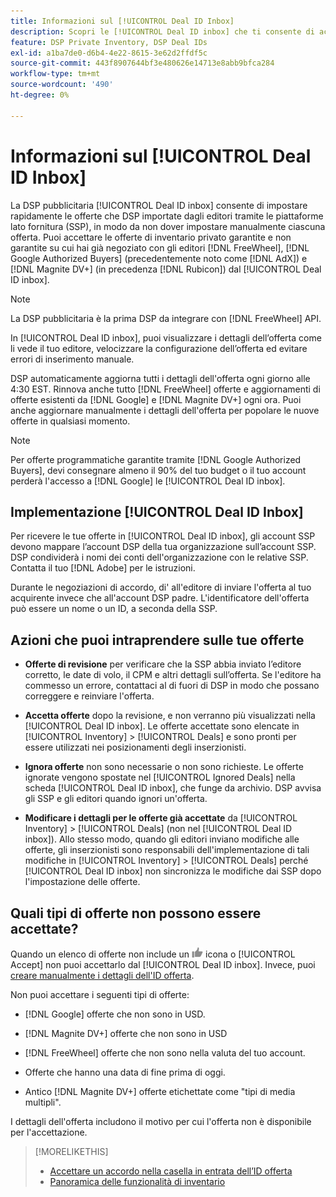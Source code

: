 ```yaml
---
title: Informazioni sul [!UICONTROL Deal ID Inbox]
description: Scopri le [!UICONTROL Deal ID inbox] che ti consente di accettare offerte private già negoziate con gli editori su [!DNL FreeWheel], [!DNL Google Authorized Buyers] (precedentemente noto come [!DNL AdX]), and [!DNL Magnite DV+] (in precedenza [!DNL Rubicon]).
feature: DSP Private Inventory, DSP Deal IDs
exl-id: a1ba7de0-d6b4-4e22-8615-3e62d2ffdf5c
source-git-commit: 443f8907644bf3e480626e14713e8abb9bfca284
workflow-type: tm+mt
source-wordcount: '490'
ht-degree: 0%

---
```


# Informazioni sul [!UICONTROL Deal ID Inbox]

La DSP pubblicitaria [!UICONTROL Deal ID inbox] consente di impostare rapidamente le offerte che DSP importate dagli editori tramite le piattaforme lato fornitura (SSP), in modo da non dover impostare manualmente ciascuna offerta. Puoi accettare le offerte di inventario privato garantite e non garantite su cui hai già negoziato con gli editori [!DNL FreeWheel], [!DNL Google Authorized Buyers] (precedentemente noto come [!DNL AdX]) e [!DNL Magnite DV+] (in precedenza [!DNL Rubicon]) dal [!UICONTROL Deal ID inbox].

>[!NOTE]
>
>La DSP pubblicitaria è la prima DSP da integrare con [!DNL FreeWheel] API.

In [!UICONTROL Deal ID inbox], puoi visualizzare i dettagli dell’offerta come li vede il tuo editore, velocizzare la configurazione dell’offerta ed evitare errori di inserimento manuale.

<!-- 
Accepting a deal automatically pre-populates a new Deal ID record with details from the publisher, and you need to enter only the publisher [always? or just in some cases?], the media type, who can access the deal, and any attribute labels to apply to the deal so it's easy to find. [Are labels a dimension you can report on?]

For each available deal, you can review the deal details sent directly from the publisher. Some deals are grouped as proposals (packages), and you can see the individual deal details by reviewing the deal.

You can accept any available deal or move an incorrect deal to the Ignored Deals tab. You can also un-ignore deals, which moves them back to the New Deals tab so you can potentially accept them.

For each deal, you can select one publisher and one media type (Desktop Video, Mobile Video, Connected TV, Display, or Audio), and you can share the deal with specific advertisers and with all advertisers for a specific account.
 -->

DSP automaticamente aggiorna tutti i dettagli dell&#39;offerta ogni giorno alle 4:30 EST. Rinnova anche tutto [!DNL FreeWheel] offerte e aggiornamenti di offerte esistenti da [!DNL Google] e [!DNL Magnite DV+] ogni ora. Puoi anche aggiornare manualmente i dettagli dell&#39;offerta per popolare le nuove offerte in qualsiasi momento.

<!-- MC: I'm not sure where I got the following. Is this currently true? -->
>[!NOTE]
>
>Per offerte programmatiche garantite tramite [!DNL Google Authorized Buyers], devi consegnare almeno il 90% del tuo budget o il tuo account perderà l&#39;accesso a [!DNL Google] le [!UICONTROL Deal ID inbox].

## Implementazione [!UICONTROL Deal ID Inbox]

Per ricevere le tue offerte in [!UICONTROL Deal ID inbox], gli account SSP devono mappare l’account DSP della tua organizzazione sull’account SSP. DSP condividerà i nomi dei conti dell&#39;organizzazione con le relative SSP. Contatta il tuo [!DNL Adobe] per le istruzioni.

Durante le negoziazioni di accordo, di&#39; all&#39;editore di inviare l&#39;offerta al tuo acquirente invece che all&#39;account DSP padre. L&#39;identificatore dell&#39;offerta può essere un nome o un ID, a seconda della SSP.

## Azioni che puoi intraprendere sulle tue offerte

* **Offerte di revisione** per verificare che la SSP abbia inviato l’editore corretto, le date di volo, il CPM e altri dettagli sull’offerta. Se l&#39;editore ha commesso un errore, contattaci al di fuori di DSP in modo che possano correggere e reinviare l&#39;offerta.

* **Accetta offerte** dopo la revisione, e non verranno più visualizzati nella [!UICONTROL Deal ID inbox]. Le offerte accettate sono elencate in [!UICONTROL Inventory] > [!UICONTROL Deals] e sono pronti per essere utilizzati nei posizionamenti degli inserzionisti.

* **Ignora offerte** non sono necessarie o non sono richieste. Le offerte ignorate vengono spostate nel [!UICONTROL Ignored Deals] nella scheda [!UICONTROL Deal ID inbox], che funge da archivio. DSP avvisa gli SSP e gli editori quando ignori un&#39;offerta.

* **Modificare i dettagli per le offerte già accettate** da [!UICONTROL Inventory] > [!UICONTROL Deals] (non nel [!UICONTROL Deal ID inbox]). Allo stesso modo, quando gli editori inviano modifiche alle offerte, gli inserzionisti sono responsabili dell&#39;implementazione di tali modifiche in [!UICONTROL Inventory] > [!UICONTROL Deals] perché [!UICONTROL Deal ID inbox] non sincronizza le modifiche dai SSP dopo l&#39;impostazione delle offerte.

## Quali tipi di offerte non possono essere accettate?

Quando un elenco di offerte non include un ![Accetta](/help/dsp/assets/accept.png) icona o [!UICONTROL Accept] non puoi accettarlo dal [!UICONTROL Deal ID inbox]. Invece, puoi [creare manualmente i dettagli dell&#39;ID offerta](/help/dsp/inventory/deal-id-create.md).

Non puoi accettare i seguenti tipi di offerte:

* [!DNL Google] offerte che non sono in USD.

* [!DNL Magnite DV+] offerte che non sono in USD

* [!DNL FreeWheel] offerte che non sono nella valuta del tuo account.

* Offerte che hanno una data di fine prima di oggi.

* Antico [!DNL Magnite DV+] offerte etichettate come &quot;tipi di media multipli&quot;.

I dettagli dell&#39;offerta includono il motivo per cui l&#39;offerta non è disponibile per l&#39;accettazione.

>[!MORELIKETHIS]
>
>* [Accettare un accordo nella casella in entrata dell’ID offerta](deal-id-inbox-accept.md)
>* [Panoramica delle funzionalità di inventario](inventory-overview.md)

